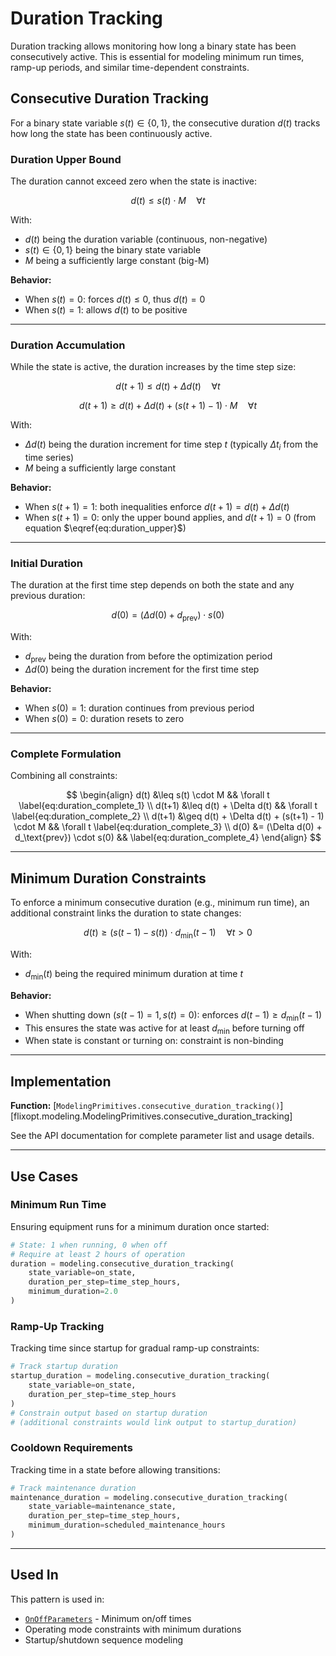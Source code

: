 # Duration Tracking

Duration tracking allows monitoring how long a binary state has been consecutively active. This is essential for modeling minimum run times, ramp-up periods, and similar time-dependent constraints.

## Consecutive Duration Tracking

For a binary state variable $s(t) \in \{0, 1\}$, the consecutive duration $d(t)$ tracks how long the state has been continuously active.

### Duration Upper Bound

The duration cannot exceed zero when the state is inactive:

$$\label{eq:duration_upper}
d(t) \leq s(t) \cdot M \quad \forall t
$$

With:
- $d(t)$ being the duration variable (continuous, non-negative)
- $s(t) \in \{0, 1\}$ being the binary state variable
- $M$ being a sufficiently large constant (big-M)

**Behavior:**
- When $s(t) = 0$: forces $d(t) \leq 0$, thus $d(t) = 0$
- When $s(t) = 1$: allows $d(t)$ to be positive

---

### Duration Accumulation

While the state is active, the duration increases by the time step size:

$$\label{eq:duration_accumulation_upper}
d(t+1) \leq d(t) + \Delta d(t) \quad \forall t
$$

$$\label{eq:duration_accumulation_lower}
d(t+1) \geq d(t) + \Delta d(t) + (s(t+1) - 1) \cdot M \quad \forall t
$$

With:
- $\Delta d(t)$ being the duration increment for time step $t$ (typically $\Delta t_i$ from the time series)
- $M$ being a sufficiently large constant

**Behavior:**
- When $s(t+1) = 1$: both inequalities enforce $d(t+1) = d(t) + \Delta d(t)$
- When $s(t+1) = 0$: only the upper bound applies, and $d(t+1) = 0$ (from equation $\eqref{eq:duration_upper}$)

---

### Initial Duration

The duration at the first time step depends on both the state and any previous duration:

$$\label{eq:duration_initial}
d(0) = (\Delta d(0) + d_\text{prev}) \cdot s(0)
$$

With:
- $d_\text{prev}$ being the duration from before the optimization period
- $\Delta d(0)$ being the duration increment for the first time step

**Behavior:**
- When $s(0) = 1$: duration continues from previous period
- When $s(0) = 0$: duration resets to zero

---

### Complete Formulation

Combining all constraints:

$$
\begin{align}
d(t) &\leq s(t) \cdot M && \forall t \label{eq:duration_complete_1} \\
d(t+1) &\leq d(t) + \Delta d(t) && \forall t \label{eq:duration_complete_2} \\
d(t+1) &\geq d(t) + \Delta d(t) + (s(t+1) - 1) \cdot M && \forall t \label{eq:duration_complete_3} \\
d(0) &= (\Delta d(0) + d_\text{prev}) \cdot s(0) && \label{eq:duration_complete_4}
\end{align}
$$

---

## Minimum Duration Constraints

To enforce a minimum consecutive duration (e.g., minimum run time), an additional constraint links the duration to state changes:

$$\label{eq:minimum_duration}
d(t) \geq (s(t-1) - s(t)) \cdot d_\text{min}(t-1) \quad \forall t > 0
$$

With:
- $d_\text{min}(t)$ being the required minimum duration at time $t$

**Behavior:**
- When shutting down ($s(t-1) = 1, s(t) = 0$): enforces $d(t-1) \geq d_\text{min}(t-1)$
- This ensures the state was active for at least $d_\text{min}$ before turning off
- When state is constant or turning on: constraint is non-binding

---

## Implementation

**Function:** [`ModelingPrimitives.consecutive_duration_tracking()`][flixopt.modeling.ModelingPrimitives.consecutive_duration_tracking]

See the API documentation for complete parameter list and usage details.

---

## Use Cases

### Minimum Run Time

Ensuring equipment runs for a minimum duration once started:

```python
# State: 1 when running, 0 when off
# Require at least 2 hours of operation
duration = modeling.consecutive_duration_tracking(
    state_variable=on_state,
    duration_per_step=time_step_hours,
    minimum_duration=2.0
)
```

### Ramp-Up Tracking

Tracking time since startup for gradual ramp-up constraints:

```python
# Track startup duration
startup_duration = modeling.consecutive_duration_tracking(
    state_variable=on_state,
    duration_per_step=time_step_hours
)
# Constrain output based on startup duration
# (additional constraints would link output to startup_duration)
```

### Cooldown Requirements

Tracking time in a state before allowing transitions:

```python
# Track maintenance duration
maintenance_duration = modeling.consecutive_duration_tracking(
    state_variable=maintenance_state,
    duration_per_step=time_step_hours,
    minimum_duration=scheduled_maintenance_hours
)
```

---

## Used In

This pattern is used in:
- [`OnOffParameters`](../features/OnOffParameters.md) - Minimum on/off times
- Operating mode constraints with minimum durations
- Startup/shutdown sequence modeling
